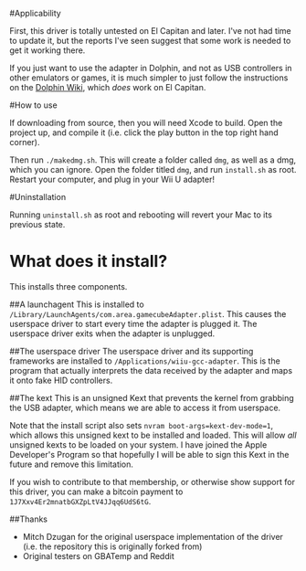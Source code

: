 #Applicability

First, this driver is totally untested on El Capitan and later. I've not had time to update it, but the reports I've seen suggest that some work is needed to get it working there.

If you just want to use the adapter in Dolphin, and not as USB controllers in other emulators or games, it is much simpler to just follow the instructions on the [Dolphin Wiki](https://wiki.dolphin-emu.org/index.php?title=How_to_use_the_Official_GameCube_Controller_Adapter_for_Wii_U_in_Dolphin#OS_X), which _does_ work on El Capitan.

#How to use

If downloading from source, then you will need Xcode to build. Open
the project up, and compile it (i.e. click the play button in the
top right hand corner).

Then run `./makedmg.sh`. This will create a folder called `dmg`, as well
as a dmg, which you can ignore. Open the folder titled `dmg`, and run
`install.sh` as root. Restart your computer, and plug in your
Wii U adapter!

#Uninstallation

Running `uninstall.sh` as root and rebooting will revert your Mac to its previous
state.

# What does it install?

This installs three components.

##A launchagent
This is installed to `/Library/LaunchAgents/com.area.gamecubeAdapter.plist`. This causes the userspace driver to start every time the adapter is plugged it. The userspace driver exits when the adapter is unplugged.

##The userspace driver
The userspace driver and its supporting frameworks are installed to `/Applications/wiiu-gcc-adapter`. This is the program that actually interprets the data received by the adapter and maps it onto fake HID controllers.

##The kext
This is an unsigned Kext that prevents the kernel from grabbing the USB adapter, which means we are able to access it from userspace.

Note that the install script also sets `nvram boot-args=kext-dev-mode=1`, which allows this unsigned kext to be installed and loaded. This will allow *all* unsigned kexts to be loaded on your system. I have joined the Apple Developer's Program so that hopefully I will be able to sign this Kext in the future and remove this limitation.

If you wish to contribute to that membership, or otherwise show support for this driver, you can make a bitcoin payment to `1J7Xxv4Er2mnatbGXZpLtV4JJqq6UdS6tG`.

##Thanks
- Mitch Dzugan for the original userspace implementation of the driver (i.e. the repository this is originally forked from)
- Original testers on GBATemp and Reddit
